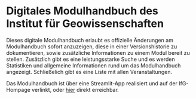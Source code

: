 # Digitales Modulhandbuch des Institut für Geowissenschaften

Dieses digitale Modulhandbuch erlaubt es offizielle Änderungen am Modulhandbuch sofort anzuzeigen, diese in einer Versionshistorie zu dokumentieren, sowie zusätzliche Informationen zu einem Modul bereit zu stellen. Zusätzlich gibt es eine leistungsstarke Suche und es werden Statistiken und allgemeine Informationen rund um das Modulhandbuch angezeigt. Schließelich gibt es eine Liste mit allen Veranstaltungen.  

Das Modulhandbuch ist über eine Streamlit-App realisiert und auf der IfG-Hompage verlinkt, oder [hier](https://hezel2000-ifg-modulhandbuch.share.connect.posit.cloud/) direkt erreichbar.
